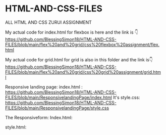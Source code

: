 # HTML-AND-CSS-FILES
ALL HTML AND CSS ZURUI ASSIGNMENT

My actual code for index.html for flexbox is here and the link is 👇
 https://github.com/BlessingSimon18/HTML-AND-CSS-FILES/blob/main/flex%20and%20grid/css%20flexbox%20assignment/flex.html

My actual code for grid.html for grid is also in this folder and the link is👇
https://github.com/BlessingSimon18/HTML-AND-CSS-FILES/blob/main/flex%20and%20grid/css%20grid%20assignment/grid.html

Responsive landing page: index.html :
https://github.com/BlessingSimon18/HTML-AND-CSS-FILES/blob/main/ResponsivelandingPage/index.html
It's style.css:
https://github.com/BlessingSimon18/HTML-AND-CSS-FILES/blob/main/ResponsivelandingPage/style.css



The Responsiveform:
Index.html: 

style.html: 




